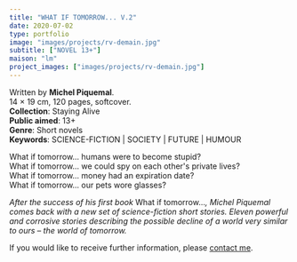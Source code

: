 ```yaml
---
title: "WHAT IF TOMORROW... V.2"
date: 2020-07-02
type: portfolio
image: "images/projects/rv-demain.jpg"
subtitle: ["NOVEL 13+"]
maison: "lm"
project_images: ["images/projects/rv-demain.jpg"]
---
```


Written by **Michel Piquemal**.   
14 × 19 cm, 120 pages, softcover.   
**Collection**: Staying Alive   
**Public aimed**: 13+   
**Genre**: Short novels         
**Keywords**: SCIENCE-FICTION | SOCIETY | FUTURE | HUMOUR           


What if tomorrow... humans were to become stupid?   
What if tomorrow... we could spy on each other's private lives?    
What if tomorrow... money had an expiration date?    
What if tomorrow... our pets wore glasses?   

*After the success of his first book* What if tomorrow...*, Michel Piquemal comes back with a new set of science-fiction short stories.* 
*Eleven powerful and corrosive stories describing the possible decline of a world very similar to ours – the world of tomorrow.*    





If you would like to receive further information, please [contact me](mailto:melanie.guillaumin.edition@gmail.com).


